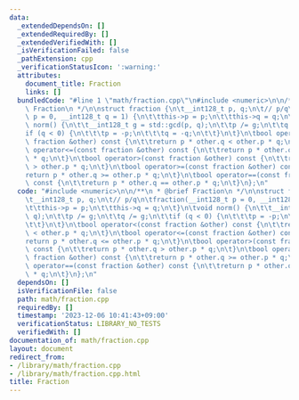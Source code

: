 ```yaml
---
data:
  _extendedDependsOn: []
  _extendedRequiredBy: []
  _extendedVerifiedWith: []
  _isVerificationFailed: false
  _pathExtension: cpp
  _verificationStatusIcon: ':warning:'
  attributes:
    document_title: Fraction
    links: []
  bundledCode: "#line 1 \"math/fraction.cpp\"\n#include <numeric>\n\n/**\n * @brief\
    \ Fraction\n */\n\nstruct fraction {\n\t__int128_t p, q;\n\t// p/q\n\tfraction(__int128_t\
    \ p = 0, __int128_t q = 1) {\n\t\tthis->p = p;\n\t\tthis->q = q;\n\t}\n\tvoid\
    \ norm() {\n\t\t__int128_t g = std::gcd(p, q);\n\t\tp /= g;\n\t\tq /= g;\n\t\t\
    if (q < 0) {\n\t\t\tp = -p;\n\t\t\tq = -q;\n\t\t}\n\t}\n\tbool operator<(const\
    \ fraction &other) const {\n\t\treturn p * other.q < other.p * q;\n\t}\n\tbool\
    \ operator<=(const fraction &other) const {\n\t\treturn p * other.q <= other.p\
    \ * q;\n\t}\n\tbool operator>(const fraction &other) const {\n\t\treturn p * other.q\
    \ > other.p * q;\n\t}\n\tbool operator>=(const fraction &other) const {\n\t\t\
    return p * other.q >= other.p * q;\n\t}\n\tbool operator==(const fraction &other)\
    \ const {\n\t\treturn p * other.q == other.p * q;\n\t}\n};\n"
  code: "#include <numeric>\n\n/**\n * @brief Fraction\n */\n\nstruct fraction {\n\
    \t__int128_t p, q;\n\t// p/q\n\tfraction(__int128_t p = 0, __int128_t q = 1) {\n\
    \t\tthis->p = p;\n\t\tthis->q = q;\n\t}\n\tvoid norm() {\n\t\t__int128_t g = std::gcd(p,\
    \ q);\n\t\tp /= g;\n\t\tq /= g;\n\t\tif (q < 0) {\n\t\t\tp = -p;\n\t\t\tq = -q;\n\
    \t\t}\n\t}\n\tbool operator<(const fraction &other) const {\n\t\treturn p * other.q\
    \ < other.p * q;\n\t}\n\tbool operator<=(const fraction &other) const {\n\t\t\
    return p * other.q <= other.p * q;\n\t}\n\tbool operator>(const fraction &other)\
    \ const {\n\t\treturn p * other.q > other.p * q;\n\t}\n\tbool operator>=(const\
    \ fraction &other) const {\n\t\treturn p * other.q >= other.p * q;\n\t}\n\tbool\
    \ operator==(const fraction &other) const {\n\t\treturn p * other.q == other.p\
    \ * q;\n\t}\n};\n"
  dependsOn: []
  isVerificationFile: false
  path: math/fraction.cpp
  requiredBy: []
  timestamp: '2023-12-06 10:41:43+09:00'
  verificationStatus: LIBRARY_NO_TESTS
  verifiedWith: []
documentation_of: math/fraction.cpp
layout: document
redirect_from:
- /library/math/fraction.cpp
- /library/math/fraction.cpp.html
title: Fraction
---
```


